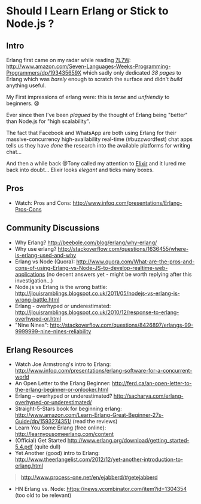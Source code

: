 # Should I Learn Erlang or Stick to Node.js ?

## Intro

Erlang first came on my radar while reading [7L7W][]: http://www.amazon.com/Seven-Languages-Weeks-Programming-Programmers/dp/193435659X which sadly only dedicated *38 pages* to Erlang which was *barely* enough  to scratch the surface and didn't *build* anything useful.

My First impressions of erlang were: this is *terse* and *unfriendly* to beginners. :anguished:

Ever since then I've been *plagued* by the thought of Erlang being "better" 
than Node.js for "high scalability".

The fact that Facebook and WhatsApp are both using Erlang for their 
massive-concurrency high-availability real-time (#buzzwordfest) chat apps
tells us they have *done* the research into the available platforms for writing chat...

And then a while back @Tony called my attention to [Elixir][] 
and it lured me back into doubt... Elixir looks *elegant* and ticks many boxes.


## Pros

- Watch: Pros and Cons: http://www.infoq.com/presentations/Erlang-Pros-Cons

## Community Discussions

- Why Erlang? http://beebole.com/blog/erlang/why-erlang/
- Why use erlang? http://stackoverflow.com/questions/1636455/where-is-erlang-used-and-why
- Erlang vs Node (Quora): http://www.quora.com/What-are-the-pros-and-cons-of-using-Erlang-vs-Node-JS-to-develop-realtime-web-applications (no decent answers yet - might be worth replying after this investigation...)
- Node.js vs Erlang is the wrong battle: http://jlouisramblings.blogspot.co.uk/2011/05/nodejs-vs-erlang-is-wrong-battle.html
- Erlang - overhyped or underestimated: http://jlouisramblings.blogspot.co.uk/2010/12/response-to-erlang-overhyped-or.html
- "Nine Nines": http://stackoverflow.com/questions/8426897/erlangs-99-9999999-nine-nines-reliability

## Erlang Resources

- Watch Joe Armstrong's intro to Erlang: http://www.infoq.com/presentations/erlang-software-for-a-concurrent-world
- An Open Letter to the Erlang Beginner: http://ferd.ca/an-open-letter-to-the-erlang-beginner-or-onlooker.html
- Erlang – overhyped or underestimated? http://sacharya.com/erlang-overhyped-or-underestimated/
- Straight-5-Stars book for beginning erlang: http://www.amazon.com/Learn-Erlang-Great-Beginner-27s-Guide/dp/1593274351/ (read the reviews)
- Learn You Some Erlang (free online): http://learnyousomeerlang.com/content
- (Official) Get Started http://www.erlang.org/download/getting_started-5.4.pdf (quite dull)
- Yet Another (good) intro to Erlang: http://www.theerlangelist.com/2012/12/yet-another-introduction-to-erlang.html

[7L7W]: http://public.db0.fr/Documents/Seven.Languages.in.Seven.Weeks.pdf
[Elixir]: http://elixir-lang.org
[Yaws]: http://yaws.hyber.org/

> http://www.process-one.net/en/ejabberd/#getejabberd

- HN Erlang vs. Node: https://news.ycombinator.com/item?id=1304354 (too old to be relevant)